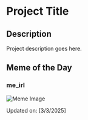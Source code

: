 # Project Title

## Description

Project description goes here.

## Meme of the Day

### me_irl
![Meme Image](https://i.redd.it/uf3ea3j9hole1.png)

Updated on: [3/3/2025]